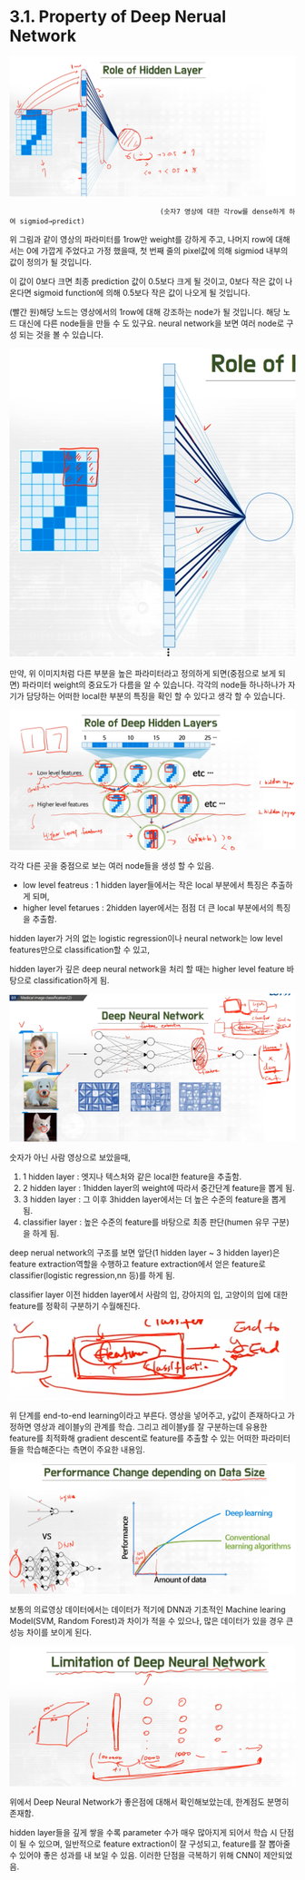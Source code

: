 # 3.1. Property of Deep Nerual Network

![image.png](assets/의료인공지능/3_1_Property_of_Deep_Nerual_Network/image.png)

                                         (숫자7 영상에 대한 각row를 dense하게 하여 sigmiod→predict)

위 그림과 같이 영상의 파라미터를 1row만 weight를 강하게 주고, 나머지 row에 대해서는 0에 가깝게 주었다고 가정 했을때, 첫 번째 줄의 pixel값에 의해 sigmiod 내부의 값이 정의가 될 것입니다.

이 값이 0보다 크면 최종 prediction 값이 0.5보다 크게 될 것이고, 0보다 작은 값이 나온다면 sigmoid function에 의해 0.5보다 작은 값이 나오게 될 것입니다.

(빨간 원)해당 노드는 영상에서의 1row에 대해 강조하는 node가 될 것입니다. 해당 노드 대신에 다른 node들을 만들 수 도 있구요. neural network을 보면 여러 node로 구성 되는 것을 볼 수 있습니다.

![image.png](/assets/의료인공지능/3_1_Property_of_Deep_Nerual_Network/image_1.png)

만약, 위 이미지처럼 다른 부분을 높은 파라미터라고 정의하게 되면(중점으로 보게 되면) 파라미터 weight의 중요도가 다름을 알 수 있습니다. 각각의 node들 하나하나가 자기가 담당하는 어떠한 local한 부분의 특징을 확인 할 수 있다고 생각 할 수 있습니다.

![image.png](/assets/의료인공지능/3_1_Property_of_Deep_Nerual_Network/image_2.png)

각각 다른 곳을 중점으로 보는 여러 node들을 생성 할 수 있음.

- low level featreus : 1 hidden layer들에서는 작은 local 부분에서 특징은 추출하게 되며,
- higher level fetarues : 2hidden layer에서는 점점 더 큰 local 부분에서의 특징을 추출함.

hidden layer가 거의 없는 logistic regression이나 neural network는 low level features만으로 classification할 수 있고,

hidden layer가 깊은 deep neural network을 처리 할 때는 higher level feature 바탕으로 classification하게 됨.

![image.png](/assets/의료인공지능/3_1_Property_of_Deep_Nerual_Network/image_3.png)

숫자가 아닌 사람 영상으로 보았을때,

1. 1 hidden layer : 엣지나 텍스처와 같은 local한 feature을 추출함.
2. 2 hidden layer :  1hidden layer의 weight에 따라서 중간단계 feature을 뽑게 됨.
3. 3 hidden layer : 그 이후 3hidden layer에서는 더 높은 수준의 feature을 뽑게 됨. 
4. classifier layer : 높은 수준의 feature를 바탕으로 최종 판단(humen 유무 구분)을 하게 됨.

deep nerual network의 구조를 보면 앞단(1 hidden layer ~ 3 hidden layer)은 feature extraction역할을 수행하고 feature extraction에서 얻은 feature로 classifier(logistic regression,nn 등)를 하게 됨.

classifier layer 이전 hidden layer에서 사람의 입, 강아지의 입, 고양이의 입에 대한 feature를 정확히 구분하기 수월해진다.

![image.png](/assets/의료인공지능/3_1_Property_of_Deep_Nerual_Network/image_4.png)

위 단계를  end-to-end learning이라고 부른다. 영상을 넣어주고, y값이 존재하다고 가정하면 영상과 레이블y의 관계를 학습. 그리고 레이블y를 잘 구분하는데 유용한 feature를 최적화해 gradient descent로 feature를 추출할 수 있는 어떠한 파라미터들을 학습해준다는 측면이 주요한 내용임.

![image.png](/assets/의료인공지능/3_1_Property_of_Deep_Nerual_Network/image_5.png)

보통의 의료영상 데이터에서는 데이터가 적기에 DNN과 기초적인 Machine learing Model(SVM, Random Forest)과 차이가 적을 수 있으나, 많은 데이터가 있을 경우 큰 성능 차이를 보이게 된다.

![image.png](/assets/의료인공지능/3_1_Property_of_Deep_Nerual_Network/image_6.png)

위에서 Deep Neural Network가 좋은점에 대해서 확인해보았는데, 한계점도 분명히 존재함.

hidden layer들을 깊게 쌓을 수록 parameter 수가 매우 많아지게 되어서 학습 시 단점이 될 수 있으며, 일반적으로 feature extraction이 잘 구성되고, feature를 잘 뽑아줄 수 있어야 좋은 성과를 내 보일 수 있음. 이러한 단점을 극복하기 위해 CNN이 제안되었음.